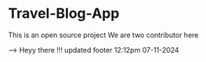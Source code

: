 # Travel-Blog-App
This is an open source project 
We are two contributor here

--> Heyy there  !!!
updated footer 12:12pm 07-11-2024
